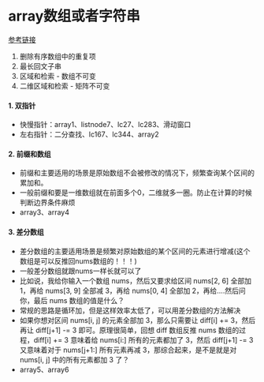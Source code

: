# array数组或者字符串
[参考链接](https://labuladong.github.io/algo/2/20/23/)
1. 删除有序数组中的重复项
2. 最长回文子串
3. 区域和检索 - 数组不可变
4. 二维区域和检索 - 矩阵不可变

#### 1. 双指针
- 快慢指针：array1、listnode7、lc27、lc283、滑动窗口
- 左右指针：二分查找、lc167、lc344、array2
#### 2. 前缀和数组
- 前缀和主要适用的场景是原始数组不会被修改的情况下，频繁查询某个区间的累加和。
- 一般前缀和要是一维数组就在前面多个0，二维就多一圈。防止在计算的时候判断边界条件麻烦
- array3、array4
#### 3. 差分数组
- 差分数组的主要适用场景是频繁对原始数组的某个区间的元素进行增减(这个数组是可以反推回nums数组的！！！)
- 一般差分数组就跟nums一样长就可以了
- 比如说，我给你输入一个数组 nums，然后又要求给区间 nums[2, 6] 全部加 1，再给 nums[3, 9] 全部减 3，再给 nums[0, 4] 全部加 2，再给….然后问你，最后 nums 数组的值是什么？
- 常规的思路是循环加，但是这样效率太低了，可以用差分数组的方法解决
- 如果你想对区间 nums[i, j] 的元素全部加 3，那么只需要让 diff[i] += 3，然后再让 diff[j+1] -= 3 即可。原理很简单，回想 diff 数组反推 nums 数组的过程，diff[i] += 3 意味着给 nums[i:] 所有的元素都加了 3，然后 diff[j+1] -= 3 又意味着对于 nums[j+1:] 所有元素再减 3，那综合起来，是不是就是对 nums[i, j] 中的所有元素都加 3 了？
- array5、array6
